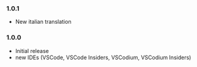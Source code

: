 ### 1.0.1

* New italian translation

### 1.0.0

* Initial release
* new IDEs (VSCode, VSCode Insiders, VSCodium, VSCodium Insiders)